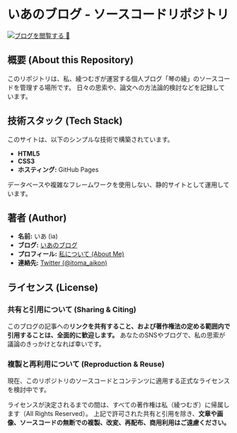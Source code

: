# いあのブログ - ソースコードリポジトリ

[![ブログを閲覧する 🚀](https://img.shields.io/badge/Visit-My_Blog-007BFF?style=for-the-badge)](https://itoma-aikon.github.io/homepage/)

## 概要 (About this Repository)

このリポジトリは、私、綾つむぎが運営する個人ブログ「琴の綾」のソースコードを管理する場所です。
日々の思索や、論文への方法論的検討などを記録しています。

## 技術スタック (Tech Stack)

このサイトは、以下のシンプルな技術で構築されています。

*   **HTML5**
*   **CSS3**
*   **ホスティング:** GitHub Pages

データベースや複雑なフレームワークを使用しない、静的サイトとして運用しています。

## 著者 (Author)

*   **名前:** いあ (ia)
*   **ブログ:** [いあのブログ](https://itoma-aikon.github.io/homepage/index.html)
*   **プロフィール:** [私について (About Me)](https://itoma-aikon.github.io/homepage/about.html)
*   **連絡先:** [Twitter (@itoma_aikon)](https://twitter.com/itoma_aikon)

## ライセンス (License)

### 共有と引用について (Sharing & Citing)

このブログの記事への**リンクを共有すること、および著作権法の定める範囲内で引用することは、全面的に歓迎します。**
あなたのSNSやブログで、私の思索が議論のきっかけとなれば幸いです。

### 複製と再利用について (Reproduction & Reuse)

現在、このリポジトリのソースコードとコンテンツに適用する正式なライセンスを検討中です。

ライセンスが決定されるまでの間は、すべての著作権は私（綾つむぎ）に帰属します（All Rights Reserved）。
上記で許可された共有と引用を除き、**文章や画像、ソースコードの無断での複製、改変、再配布、商用利用はご遠慮ください。**